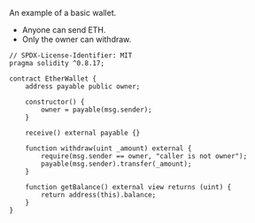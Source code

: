 An example of a basic wallet.

- Anyone can send ETH.
- Only the owner can withdraw.

```Js
// SPDX-License-Identifier: MIT
pragma solidity ^0.8.17;

contract EtherWallet {
    address payable public owner;

    constructor() {
        owner = payable(msg.sender);
    }

    receive() external payable {}

    function withdraw(uint _amount) external {
        require(msg.sender == owner, "caller is not owner");
        payable(msg.sender).transfer(_amount);
    }

    function getBalance() external view returns (uint) {
        return address(this).balance;
    }
}

```